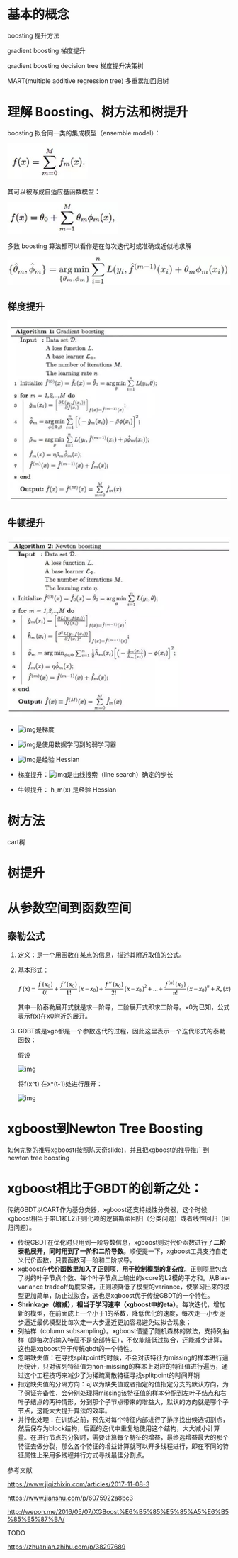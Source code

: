 

# 基本的概念

boosting 提升方法

gradient boosting 梯度提升

gradient boosting decision tree 梯度提升决策树

MART(multiple additive regression tree) 多重累加回归树



# **理解 Boosting、树方法和树提升**

boosting 拟合同一类的集成模型（ensemble model）：

![img](./images/438000019355a2802660.png)

其可以被写成自适应基函数模型：

![img](./images/4382000169e926c52d13.png)

多数 boosting 算法都可以看作是在每次迭代时或准确或近似地求解

![img](./images/438300001cbea619859f.png)





## 梯度提升

![img](./images/438300001cc0f72550f2.png)



## 牛顿提升

![img](./images/438300001cc1e75c4f0b.png)

- ![img](http://p3.pstatp.com/large/437c0001c367bb49777f)是梯度
- ![img](http://p9.pstatp.com/large/4382000169ec2d50f9df)是使用数据学习到的弱学习器
- ![img](http://p1.pstatp.com/large/438000019356e0b1fe3d)是经验 Hessian

- 梯度提升：![img](http://p3.pstatp.com/large/4382000169eba240effb)是由线搜索（line search）确定的步长
- 牛顿提升： h_m(x) 是经验 Hessian



# **树方法**

cart树



# **树提升**





# 从参数空间到函数空间

## 泰勒公式

1. 定义：是一个用函数在某点的信息，描述其附近取值的公式。

2. 基本形式：

   ![8166116-bff413e83ad340e5](./images/8166116-bff413e83ad340e5.png)

   其中一阶泰勒展开式就是求一阶导，二阶展开式即求二阶导。x0为已知，公式表示f(x)在x0附近的展开。 

3. GDBT或是xgb都是一个参数迭代的过程，因此这里表示一个迭代形式的泰勒函数：
    

   

   假设

   

   ![img](cid:33222984aebd88144a474da00947604e)

   将f(x^t) 在x^(t-1)处进行展开：

   

   ![img](cid:dfc5371fbd35d36057ab9a1d2088c513)

# xgboost到Newton Tree Boosting

如何完整的推导xgboost(按照陈天奇slide)，并且把xgboost的推导推广到newton tree boosting



# xgboost相比于GBDT的创新之处：

传统GBDT以CART作为基分类器，xgboost还支持线性分类器，这个时候xgboost相当于带L1和L2正则化项的逻辑斯蒂回归（分类问题）或者线性回归（回归问题）。

- 传统GBDT在优化时只用到一阶导数信息，xgboost则对代价函数进行了**二阶泰勒展开，同时用到了一阶和二阶导数**。顺便提一下，xgboost工具支持自定义代价函数，只要函数可一阶和二阶求导。
- xgboost在**代价函数里加入了正则项，用于控制模型的复杂度**。正则项里包含了树的叶子节点个数、每个叶子节点上输出的score的L2模的平方和。从Bias-variance tradeoff角度来讲，正则项降低了模型的variance，使学习出来的模型更加简单，防止过拟合，这也是xgboost优于传统GBDT的一个特性。
- **Shrinkage（缩减），相当于学习速率（xgboost中的eta）**。每次迭代，增加新的模型，在前面成上一个小于1的系数，降低优化的速度，每次走一小步逐步逼近最优模型比每次走一大步逼近更加容易避免过拟合现象；
- 列抽样（column subsampling）。xgboost借鉴了随机森林的做法，支持列抽样（即每次的输入特征不是全部特征），不仅能降低过拟合，还能减少计算，这也是xgboost异于传统gbdt的一个特性。
- 忽略缺失值：在寻找splitpoint的时候，不会对该特征为missing的样本进行遍历统计，只对该列特征值为non-missing的样本上对应的特征值进行遍历，通过这个工程技巧来减少了为稀疏离散特征寻找splitpoint的时间开销
- 指定缺失值的分隔方向：可以为缺失值或者指定的值指定分支的默认方向，为了保证完备性，会分别处理将missing该特征值的样本分配到左叶子结点和右叶子结点的两种情形，分到那个子节点带来的增益大，默认的方向就是哪个子节点，这能大大提升算法的效率。
- 并行化处理：在训练之前，预先对每个特征内部进行了排序找出候选切割点，然后保存为block结构，后面的迭代中重复地使用这个结构，大大减小计算量。在进行节点的分裂时，需要计算每个特征的增益，最终选增益最大的那个特征去做分裂，那么各个特征的增益计算就可以开多线程进行，即在不同的特征属性上采用多线程并行方式寻找最佳分割点。



参考文献

https://www.jiqizhixin.com/articles/2017-11-08-3

https://www.jianshu.com/p/6075922a8bc3

http://wepon.me/2016/05/07/XGBoost%E6%B5%85%E5%85%A5%E6%B5%85%E5%87%BA/



TODO

https://zhuanlan.zhihu.com/p/38297689